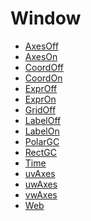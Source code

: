 # Window

 * <a href="../tokens/AxesOff.md">AxesOff</a>
 * <a href="../tokens/AxesOn.md">AxesOn </a>
 * <a href="../tokens/CoordOff.md">CoordOff</a>
 * <a href="../tokens/CoordOn.md">CoordOn</a>
 * <a href="../tokens/ExprOff.md">ExprOff</a>
 * <a href="../tokens/ExprOn.md">ExprOn</a>
 * <a href="../tokens/GridOff.md">GridOff</a>
 * <a href="../tokens/LabelOff.md">LabelOff</a>
 * <a href="../tokens/LabelOn.md">LabelOn</a>
 * <a href="../tokens/PolarGC.md">PolarGC</a>
 * <a href="../tokens/RectGC.md">RectGC</a>
 * <a href="../tokens/Time.md">Time</a>
 * <a href="../tokens/uvAxes.md">uvAxes</a>
 * <a href="../tokens/uwAxes.md">uwAxes</a>
 * <a href="../tokens/vwAxes.md">vwAxes</a>
 * <a href="../tokens/Web.md">Web</a>

